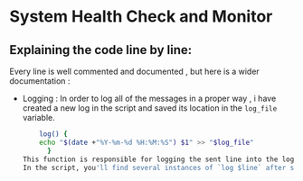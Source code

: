 # System Health Check and Monitor

## Explaining the code line by line:
Every line is well commented and documented , but here is a wider documentation : 


- Logging :
  In order to log all of the messages in a proper way , i have created a new log in the script and saved its location in the `log_file` variable.
    ```bash
        log() {
        echo "$(date +"%Y-%m-%d %H:%M:%S") $1" >> "$log_file"
          }
  This function is responsible for logging the sent line into the log_file variable which we defined before , in a well orginaized manner and  timestamped logs of each health check included.
  In the script, you'll find several instances of `log $line` after specific commands. It is a call for the function log which redirects the standard output of a command to a file without overwriting the file's existing content ( because of using the " >> " operator)

  
  



